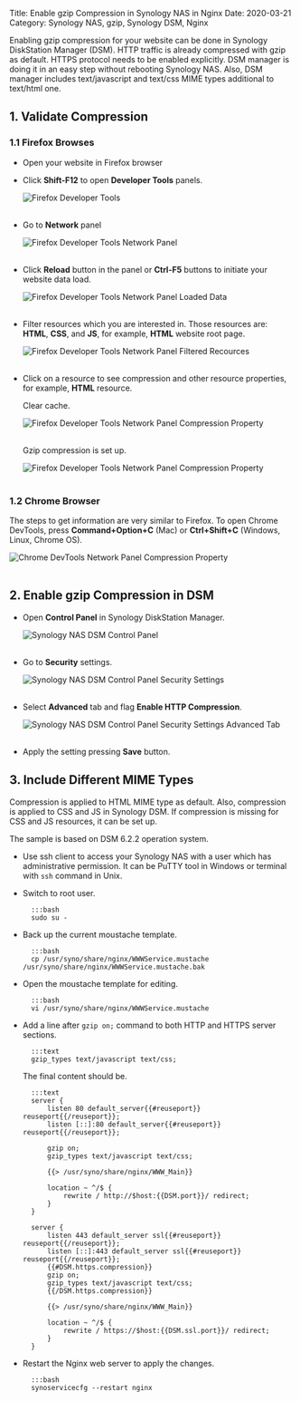 Title: Enable gzip Compression in Synology NAS in Nginx
Date: 2020-03-21
Category: Synology NAS, gzip, Synology DSM, Nginx

Enabling gzip compression for your website can be done in Synology DiskStation Manager (DSM). HTTP traffic is already compressed with gzip as default. HTTPS protocol needs to be enabled explicitly. DSM manager is doing it in an easy step without rebooting Synology NAS. Also, DSM manager includes text/javascript and text/css MIME types additional to text/html one.

## 1. Validate Compression

### 1.1 Firefox Browses

* Open your website in Firefox browser 

* Click **Shift-F12** to open **Developer Tools** panels.

    ![Firefox Developer Tools]({static}/images/enable-gzip-compression-in-synology-nas-in-nginx/firefox-developer-tools-panels.png)</br></br>

* Go to **Network** panel

    ![Firefox Developer Tools Network Panel]({static}/images/enable-gzip-compression-in-synology-nas-in-nginx/firefox-network-panel.png)</br></br>

* Click **Reload** button in the panel or **Ctrl-F5** buttons to initiate your website data load.

    ![Firefox Developer Tools Network Panel Loaded Data]({static}/images/enable-gzip-compression-in-synology-nas-in-nginx/firefox-website-loaded-data.png)</br></br>

* Filter resources which you are interested in. Those resources are: **HTML**, **CSS**, and **JS**, for example, **HTML** website root page.

    ![Firefox Developer Tools Network Panel Filtered Recources]({static}/images/enable-gzip-compression-in-synology-nas-in-nginx/firefox-network-panel-filter-html.png)</br></br>

* Click on a resource to see compression and other resource properties, for example, **HTML** resource.
    
    Clear cache.

    ![Firefox Developer Tools Network Panel Compression Property]({static}/images/enable-gzip-compression-in-synology-nas-in-nginx/firefox-clear-cache.png)</br></br>

    Gzip compression is set up.

    ![Firefox Developer Tools Network Panel Compression Property]({static}/images/enable-gzip-compression-in-synology-nas-in-nginx/firefox-html-resource-compression.png)</br></br>

### 1.2 Chrome Browser

The steps to get information are very similar to Firefox. To open Chrome DevTools, press **Command+Option+C** (Mac) or **Ctrl+Shift+C** (Windows, Linux, Chrome OS).

![Chrome DevTools Network Panel Compression Property]({static}/images/enable-gzip-compression-in-synology-nas-in-nginx/chrome-html-resource-compression.png)</br></br>

## 2. Enable gzip Compression in DSM

* Open **Control Panel** in Synology DiskStation Manager.

    ![Synology NAS DSM Control Panel]({static}/images/enable-gzip-compression-in-synology-nas-in-nginx/synology-diskstation-control-panel.png)</br></br>

* Go to **Security** settings.

    ![Synology NAS DSM Control Panel Security Settings]({static}/images/enable-gzip-compression-in-synology-nas-in-nginx/synology-diskstation-security.png)</br></br>

* Select **Advanced** tab and flag **Enable HTTP Compression**.

    ![Synology NAS DSM Control Panel Security Settings Advanced Tab]({static}/images/enable-gzip-compression-in-synology-nas-in-nginx/synology-diskstation-security-enable-http-compression.png)</br></br>

* Apply the setting pressing **Save** button.

## 3. Include Different MIME Types

Compression is applied to HTML MIME type as default. Also, compression is applied to CSS and JS in Synology DSM. If compression is missing for CSS and JS resources, it can be set up.

The sample is based on DSM 6.2.2 operation system.

* Use ssh client to access your Synology NAS with a user which has administrative permission. It can be PuTTY tool in Windows or terminal with `ssh` command in Unix. 

* Switch to root user.

        :::bash
        sudo su -

* Back up the current moustache template.

        :::bash
        cp /usr/syno/share/nginx/WWWService.mustache /usr/syno/share/nginx/WWWService.mustache.bak

* Open the moustache template for editing.

        :::bash
        vi /usr/syno/share/nginx/WWWService.mustache

* Add a line after `gzip on;` command to both HTTP and HTTPS server sections.

        :::text
        gzip_types text/javascript text/css;


    The final content should be.

        :::text
        server {
            listen 80 default_server{{#reuseport}} reuseport{{/reuseport}};
            listen [::]:80 default_server{{#reuseport}} reuseport{{/reuseport}};

            gzip on;
            gzip_types text/javascript text/css;

            {{> /usr/syno/share/nginx/WWW_Main}}

            location ~ ^/$ {
                rewrite / http://$host:{{DSM.port}}/ redirect;
            }
        }

        server {
            listen 443 default_server ssl{{#reuseport}} reuseport{{/reuseport}};
            listen [::]:443 default_server ssl{{#reuseport}} reuseport{{/reuseport}};
            {{#DSM.https.compression}}
            gzip on;
            gzip_types text/javascript text/css;
            {{/DSM.https.compression}}

            {{> /usr/syno/share/nginx/WWW_Main}}

            location ~ ^/$ {
                rewrite / https://$host:{{DSM.ssl.port}}/ redirect;
            }
        }

* Restart the Nginx web server to apply the changes.

        :::bash
        synoservicecfg --restart nginx
